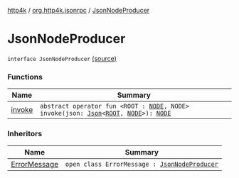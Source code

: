 [http4k](../../index.md) / [org.http4k.jsonrpc](../index.md) / [JsonNodeProducer](./index.md)

# JsonNodeProducer

`interface JsonNodeProducer` [(source)](https://github.com/http4k/http4k/blob/master/http4k-jsonrpc/src/main/kotlin/org/http4k/jsonrpc/ErrorMessage.kt#L27)

### Functions

| Name | Summary |
|---|---|
| [invoke](invoke.md) | `abstract operator fun <ROOT : `[`NODE`](invoke.md#NODE)`, NODE> invoke(json: `[`Json`](../../org.http4k.format/-json/index.md)`<`[`ROOT`](invoke.md#ROOT)`, `[`NODE`](invoke.md#NODE)`>): `[`NODE`](invoke.md#NODE) |

### Inheritors

| Name | Summary |
|---|---|
| [ErrorMessage](../-error-message/index.md) | `open class ErrorMessage : `[`JsonNodeProducer`](./index.md) |
